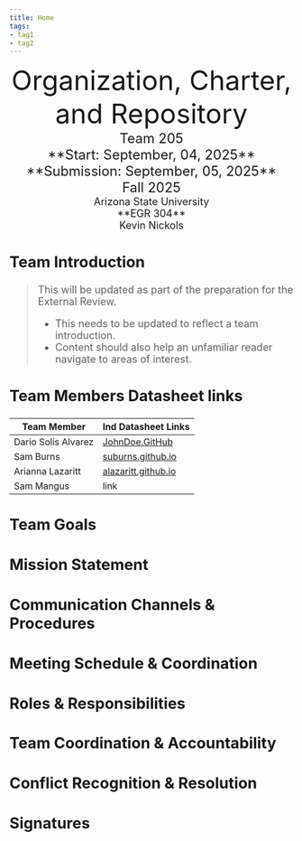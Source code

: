 ```yaml
---
title: Home
tags:
- tag1
- tag2
---
```

<center>
<font size="8">Organization, Charter, and Repository<br>
<font size="5">Team 205<br>
**Start: September, 04, 2025**<br>
**Submission: September, 05, 2025**<br>
Fall 2025<br>
<font size="4">Arizona State University<br>
**EGR 304**<br>
Kevin Nickols<br>
  

</center>

## Team Introduction
> This will be updated as part of the preparation for the External Review.<br>
>    * This needs to be updated to reflect a team introduction.<br>
>    * Content should also help an unfamiliar reader navigate to areas of interest.


## Team Members Datasheet links

| **Team Member**        |**Ind Datasheet Links** |
| ---------------------- | -----------------------|
| Dario Solis Alvarez            | [JohnDoe.GitHub](https://embedded-systems-design.github.io/EGR304DataSheetTemplate/) |
| Sam Burns              | [suburns.github.io](https://suburns05.github.io/suburns.github.io/) |
| Arianna Lazaritt               | [alazaritt.github.io](https://alazaritt.github.io/alazaritt.github.io/) |
| Sam Mangus                | link |


## Team Goals


## Mission Statement


## Communication Channels & Procedures


## Meeting Schedule & Coordination


## Roles & Responsibilities


## Team Coordination & Accountability


## Conflict Recognition & Resolution


## Signatures
